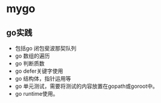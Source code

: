 # mygo
## go实践
* 包括go 闭包斐波那契队列
* go 数组的遍历
* go 判断质数
* go defer关键字使用
* go 结构体，指针运用等
* go 单元测试，需要将测试的内容放置在gopath或goroot中。
* go runtime使用。